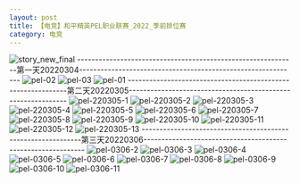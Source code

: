```yaml
---
layout: post
title: 【电竞】和平精英PEL职业联赛_2022_季前排位赛
category: 电竞
---
```

![story_new_final](http://rab41f8zg.hd-bkt.clouddn.com/img/story_new_final_0322.png)
-------------------------------------------------------------第一天20220304-------------------------------------------------------------
![pel-02](http://rab41f8zg.hd-bkt.clouddn.com/img/pel-2.jpg)
![pel-03](http://rab41f8zg.hd-bkt.clouddn.com/img/pel-3.jpg)
![pel-01](http://rab41f8zg.hd-bkt.clouddn.com/img/pel-1.jpg)
-------------------------------------------------------------第二天20220305-------------------------------------------------------------
![pel-220305-1](http://rab41f8zg.hd-bkt.clouddn.com/img/pel-220305-1.png)
![pel-220305-2](http://rab41f8zg.hd-bkt.clouddn.com/img/pel-220305-2.png)
![pel-220305-3](http://rab41f8zg.hd-bkt.clouddn.com/img/pel-220305-3.png)
![pel-220305-4](http://rab41f8zg.hd-bkt.clouddn.com/img/pel-220305-4.png)
![pel-220305-5](http://rab41f8zg.hd-bkt.clouddn.com/img/pel-220305-5.png)
![pel-220305-6](http://rab41f8zg.hd-bkt.clouddn.com/img/pel-220305-6.png)
![pel-220305-7](http://rab41f8zg.hd-bkt.clouddn.com/img/pel-220305-7.png)
![pel-220305-8](http://rab41f8zg.hd-bkt.clouddn.com/img/pel-220305-8.png)
![pel-220305-9](http://rab41f8zg.hd-bkt.clouddn.com/img/pel-220305-9.png)
![pel-220305-10](http://rab41f8zg.hd-bkt.clouddn.com/img/pel-220305-10.png)
![pel-220305-11](http://rab41f8zg.hd-bkt.clouddn.com/img/pel-220305-11.png)
![pel-220305-12](http://rab41f8zg.hd-bkt.clouddn.com/img/pel-220305-12.png)
![pel-220305-13](http://rab41f8zg.hd-bkt.clouddn.com/img/pel-220305-13.png)
-------------------------------------------------------------第三天20220306-------------------------------------------------------------
![pel-0306-2](http://rab41f8zg.hd-bkt.clouddn.com/img/pel-0306-2.png)
![pel-0306-3](http://rab41f8zg.hd-bkt.clouddn.com/img/pel-0306-3.png)
![pel-0306-4](http://rab41f8zg.hd-bkt.clouddn.com/img/pel-0306-4.png)
![pel-0306-5](http://rab41f8zg.hd-bkt.clouddn.com/img/pel-0306-5.png)
![pel-0306-6](http://rab41f8zg.hd-bkt.clouddn.com/img/pel-0306-6.png)
![pel-0306-7](http://rab41f8zg.hd-bkt.clouddn.com/img/pel-0306-7.png)
![pel-0306-8](http://rab41f8zg.hd-bkt.clouddn.com/img/pel-0306-8.png)
![pel-0306-9](http://rab41f8zg.hd-bkt.clouddn.com/img/pel-0306-9.png)
![pel-0306-10](http://rab41f8zg.hd-bkt.clouddn.com/img/pel-0306-10.png)
![pel-0306-11](http://rab41f8zg.hd-bkt.clouddn.com/img/pel-0306-11.png)










  




